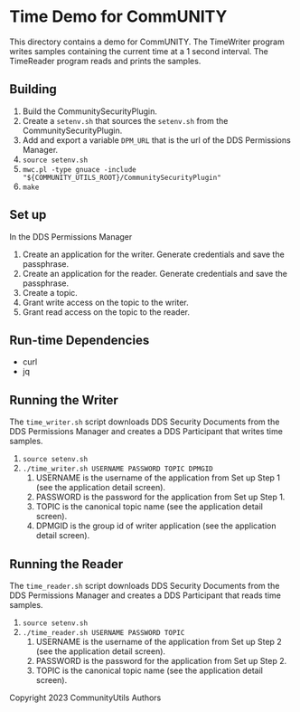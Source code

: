 # Time Demo for CommUNITY

This directory contains a demo for CommUNITY.
The TimeWriter program writes samples containing the current time at a 1 second interval.
The TimeReader program reads and prints the samples.

## Building

1. Build the CommunitySecurityPlugin.
2. Create a `setenv.sh` that sources the `setenv.sh` from the CommunitySecurityPlugin.
3. Add and export a variable `DPM_URL` that is the url of the DDS Permissions Manager.
4. `source setenv.sh`
5. `mwc.pl -type gnuace -include "${COMMUNITY_UTILS_ROOT}/CommunitySecurityPlugin"`
6. `make`

## Set up

In the DDS Permissions Manager

1. Create an application for the writer.  Generate credentials and save the passphrase.
2. Create an application for the reader.  Generate credentials and save the passphrase.
3. Create a topic.
4. Grant write access on the topic to the writer.
5. Grant read access on the topic to the reader.

## Run-time Dependencies

* curl
* jq

## Running the Writer

The `time_writer.sh` script downloads DDS Security Documents from the DDS Permissions Manager and creates a DDS Participant that writes time samples.

1. `source setenv.sh`
2. `./time_writer.sh USERNAME PASSWORD TOPIC DPMGID`
   1. USERNAME is the username of the application from Set up Step 1 (see the application detail screen).
   2. PASSWORD is the password for the application from Set up Step 1.
   3. TOPIC is the canonical topic name (see the application detail screen).
   4. DPMGID is the group id of writer application (see the application detail screen).

## Running the Reader

The `time_reader.sh` script downloads DDS Security Documents from the DDS Permissions Manager and creates a DDS Participant that reads time samples.

1. `source setenv.sh`
2. `./time_reader.sh USERNAME PASSWORD TOPIC`
   1. USERNAME is the username of the application from Set up Step 2 (see the application detail screen).
   2. PASSWORD is the password for the application from Set up Step 2.
   3. TOPIC is the canonical topic name (see the application detail screen).

Copyright 2023 CommunityUtils Authors
